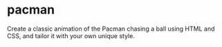 # pacman
Create a classic animation of the Pacman chasing a ball using HTML and CSS, and tailor it with your own unique style.

<!DOCTYPE html>
<html lang="en">

<head>
    <meta charset="UTF-8">
    <meta name="viewport" content="width=device-width, initial-scale=1.0">
    <title> 🎮 G A m E B o Y ! </title>
    <style>
  
        *,
        *::after,
        *::before {
            box-sizing: border-box;
        }

        body {
            margin: 0;
            background-image: url(./img/d.gif);
            background-position: center;
            background-repeat: no-repeat;
            background-size: cover;
        }

        .gameboy {
            width: 600px;
            height: 800px;
            margin: auto;
            margin-top: 100px;
            background-image: url(./img/588px-Gameboy.svg.png);
            background-size: contain;
            background-repeat: no-repeat;
            background-position: contain;
            display: flex;
        }


        .screen {
            width: 260px;
            height: 260px;
            background-image: linear-gradient(to right, #141e22 0%, #010303 100%);
            border-radius: 10px;
            display: flex;
            margin-left: 118px;
            margin-top: 100px;
            overflow: hidden;
            border: 3px solid rgb(236, 213, 84);

        }

        .gradient {
            position: absolute;
            width: 254px;
            height: 80px;
            background-image: linear-gradient(-60deg, #16a085 0%, #f4d03f 100%);
            top: 300px;

        }

        .pacman {
            position: relative;
            width: 5%;
            height: 2px;
            animation-name: run;
            animation-timing-function: linear;
            animation-duration: 2s;
            animation-iteration-count: infinite;
            top: 40%;
            z-index: 2;
        }

        .pacman::before {
            content: "";
            border-width: 30px;
            position: absolute;
            border-radius: 50%;
            border-style: solid;
            border-top-color: salmon;
            border-left-color: salmon;
            border-bottom-color: transparent;
            border-right-color: transparent;
            animation: mouth-open 0.5s ease infinite;
        }

        .pacman::after {
            content: "";
            border-width: 30px;
            position: absolute;
            border-radius: 50%;
            border-style: solid;
            border-top-color: transparent;
            border-left-color:  salmon;
            border-bottom-color: salmon;
            border-right-color: transparent;
            animation: mouth-close 0.5s ease infinite;

        }

        .pacman-eye {
            position: absolute;
            width: 12px;
            height: 12px;
            border-radius: 100%;
            top: 10px;
            left: 20px;
            background: rgb(255, 255, 255);
            z-index: 1;
        }

        .pacman-eye::before {
            content: "";
            position: absolute;
            width: 8px;
            height: 8px;
            border-radius: 100%;
            left: 6px;
            top:1px;
            background: rgb(49, 47, 47);
            z-index: 1;
        }

      

        .ball-container {
            position: relative;
            display: flex;
            justify-content: space-between;
            animation: ball-move 2s linear infinite;
            
            top: 130px;
            background-image: url(./img/2b50.gif);
            
        }

        .ball {
            transform: translateY(-50%);
            height: 20px;
            width: 15px;
            background-image: url(./img/2b50.gif);
            margin-right: 100px;
            border-radius: 100%;
            background-color: rgb(220, 242, 227);
            background-image: url(./img/2b50.gif);

        }

 
        @keyframes ball-move {
            0% {
                transform: translateX(35%);
                opacity: 1;
            
            
            }
            100% {
                /* transform: translateX(-100%); */
                opacity: 0;
            }
        }
        

        @keyframes mouth-open {
            50% {
                transform: rotate(40deg);
            }
        }

        @keyframes mouth-close {
            50% {
                transform: rotate(-40deg);
            }
        }

        @keyframes run {
            0% {
                left: 1%;
            }
            25% {
                left: 30%;
                transform: scale(1.2);
            }
            50% {
                left: 50%;
                transform: scale(1.5);
            }
            75% {
                left: 70%;
                transform: scale(1.2);
            }
            

            100% {
                left: 90%;
                transform: scale(1);
            }
        }
        
    </style>
</head>

<body>
    <div class="gameboy">
        <div class="screen">
            <div class="gradient"></div>
            <div class="pacman">
                <div class="pacman-eye"></div>
            </div>
            <div class="ball-container">
                <div class="ball"></div>
                <div class="ball"></div>
                <div class="ball"></div>
                <div class="ball"></div>
                <div class="ball"></div>
            </div>
        </div>
    </div>
</body>

</html>
